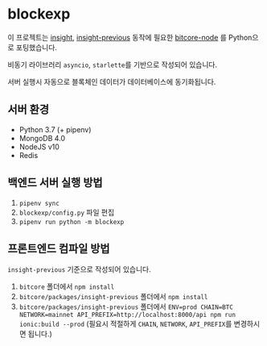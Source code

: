 # blockexp

이 프로젝트는 [insight](https://github.com/bitpay/bitcore/tree/master/packages/insight), [insight-previous](https://github.com/bitpay/bitcore/tree/master/packages/insight-previous) 동작에 필요한 [bitcore-node](https://github.com/bitpay/bitcore/tree/master/packages/bitcore-node) 를 Python으로 포팅했습니다.

비동기 라이브러리 `asyncio`, `starlette`를 기반으로 작성되어 있습니다.

서버 실행시 자동으로 블록체인 데이터가 데이터베이스에 동기화됩니다.



## 서버 환경

- Python 3.7 (+ pipenv)
- MongoDB 4.0
- NodeJS v10
- Redis



## 백엔드 서버 실행 방법

1. `pipenv sync`
2. `blockexp/config.py` 파일 편집
3. `pipenv run python -m blockexp`



## 프론트엔드 컴파일 방법

`insight-previous` 기준으로 작성되어 있습니다.

1. `bitcore` 폴더에서 `npm install` 
2. `bitcore/packages/insight-previous` 폴더에서 `npm install` 
3. `bitcore/packages/insight-previous` 폴더에서 `ENV=prod CHAIN=BTC NETWORK=mainnet API_PREFIX=http://localhost:8000/api npm run ionic:build --prod` 
   (필요시 적절하게 `CHAIN`, `NETWORK`, `API_PREFIX`를 변경하시면 됩니다.)

